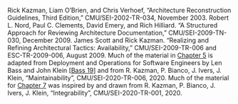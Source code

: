 Rick Kazman, Liam O’Brien, and Chris Verhoef, “Architecture Reconstruction Guidelines, Third Edition,” CMU/SEI-2002-TR-034, November 2003. Robert L. Nord, Paul C. Clements, David Emery, and Rich Hilliard. “A Structured Approach for Reviewing Architecture Documentation,” CMU/SEI-2009-TN-030, December 2009. James Scott and Rick Kazman. “Realizing and Refining Architectural Tactics: Availability,” CMU/SEI-2009-TR-006 and ESC-TR-2009-006, August 2009. Much of the material in [Chapter 5](ch05.xhtml#ch05) is adapted from Deployment and Operations for Software Engineers by Len Bass and John Klein [[Bass 19](ref01.xhtml#ref_17)] and from R. Kazman, P. Bianco, J. Ivers, J. Klein, “Maintainability”, CMU/SEI-2020-TR-006, 2020. Much of the material for [Chapter 7](ch07.xhtml#ch07) was inspired by and drawn from R. Kazman, P. Bianco, J. Ivers, J. Klein, “Integrability”, CMU/SEI-2020-TR-001, 2020.